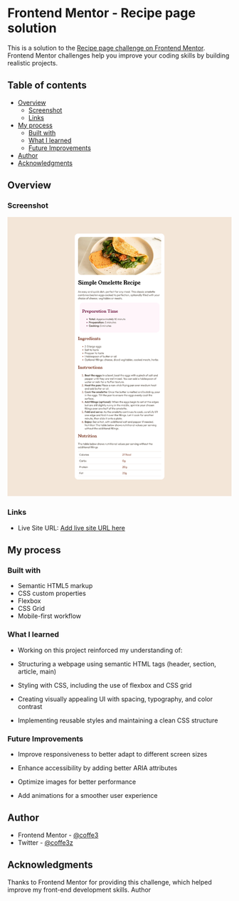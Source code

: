 # Frontend Mentor - Recipe page solution

This is a solution to the [Recipe page challenge on Frontend Mentor](https://www.frontendmentor.io/challenges/recipe-page-KiTsR8QQKm). Frontend Mentor challenges help you improve your coding skills by building realistic projects. 

## Table of contents

- [Overview](#overview)
  - [Screenshot](#screenshot)
  - [Links](#links)
- [My process](#my-process)
  - [Built with](#built-with)
  - [What I learned](#what-i-learned)
  - [Future Improvements](#Future-improvements)
- [Author](#author)
- [Acknowledgments](#acknowledgments)


## Overview

### Screenshot

![](./screenshot.png)


### Links

- Live Site URL: [Add live site URL here](https://your-live-site-url.com)

## My process

### Built with

- Semantic HTML5 markup
- CSS custom properties
- Flexbox
- CSS Grid
- Mobile-first workflow


### What I learned

- Working on this project reinforced my understanding of:

- Structuring a webpage using semantic HTML tags (header, section, article, main)

- Styling with CSS, including the use of flexbox and CSS grid

- Creating visually appealing UI with spacing, typography, and color contrast

- Implementing reusable styles and maintaining a clean CSS structure

### Future Improvements

- Improve responsiveness to better adapt to different screen sizes

- Enhance accessibility by adding better ARIA attributes

- Optimize images for better performance

- Add animations for a smoother user experience


## Author

- Frontend Mentor - [@coffe3](https://www.frontendmentor.io/profile/coffe3)
- Twitter - [@coffe3z](https://x.com/coffe3z)


## Acknowledgments

Thanks to Frontend Mentor for providing this challenge, which helped improve my front-end development skills.
Author
